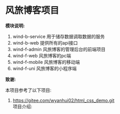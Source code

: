 # 风旅博客项目

**模块说明:**
1. wind-b-service 用于储存数据调取数据的服务
2. wind-b-web 提供所有的api接口
3. wind-f-admin 风旅博客的管理后台的前端项目
4. wind-f-web 风旅博客的pc端
5. wind-f-mobile 风旅博客的移动端
6. wind-f-uni 风旅博客的小程序端

**致谢:**

本项目参考了以下项目:
1. https://gitee.com/wyanhui02/html_css_demo.git  
  项目介绍:
